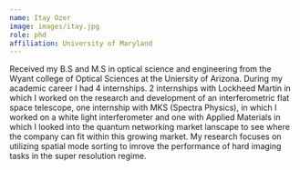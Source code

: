 ```yaml
---
name: Itay Ozer
image: images/itay.jpg
role: phd
affiliation: University of Maryland
---
```


Received my B.S and M.S in optical science and engineering from the Wyant college of Optical Sciences at the Uniersity of Arizona. During my academic career I had 4 internships. 2 internships with Lockheed Martin in which I worked on the research and development of an interferometric flat space telescope, one internship with MKS (Spectra Physics), in which I worked on a white light interferometer and one with Applied Materials in which I looked into the quantum networking market lanscape to see where the company can fit within this growing market. My research focuses on utilizing spatial mode sorting to imrove the performance of hard imaging tasks in the super resolution regime.